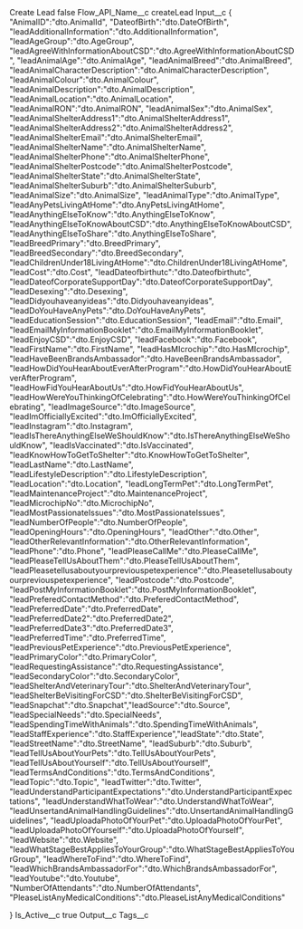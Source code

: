 <?xml version="1.0" encoding="UTF-8"?>
<CustomMetadata xmlns="http://soap.sforce.com/2006/04/metadata" xmlns:xsi="http://www.w3.org/2001/XMLSchema-instance" xmlns:xsd="http://www.w3.org/2001/XMLSchema">
    <label>Create Lead</label>
    <protected>false</protected>
    <values>
        <field>Flow_API_Name__c</field>
        <value xsi:type="xsd:string">createLead</value>
    </values>
    <values>
        <field>Input__c</field>
        <value xsi:type="xsd:string">{
&quot;AnimalID&quot;:&quot;dto.AnimalId&quot;,
&quot;DateofBirth&quot;:&quot;dto.DateOfBirth&quot;,
&quot;leadAdditionalInformation&quot;:&quot;dto.AdditionalInformation&quot;,
&quot;leadAgeGroup&quot;:&quot;dto.AgeGroup&quot;,
&quot;leadAgreeWithInformationAboutCSD&quot;:&quot;dto.AgreeWithInformationAboutCSD&quot;,
&quot;leadAnimalAge&quot;:&quot;dto.AnimalAge&quot;,
&quot;leadAnimalBreed&quot;:&quot;dto.AnimalBreed&quot;,
&quot;leadAnimalCharacterDescription&quot;:&quot;dto.AnimalCharacterDescription&quot;,
&quot;leadAnimalColour&quot;:&quot;dto.AnimalColour&quot;,
&quot;leadAnimalDescription&quot;:&quot;dto.AnimalDescription&quot;,
&quot;leadAnimalLocation&quot;:&quot;dto.AnimalLocation&quot;,
&quot;leadAnimalRON&quot;:&quot;dto.AnimalRON&quot;,
&quot;leadAnimalSex&quot;:&quot;dto.AnimalSex&quot;,
&quot;leadAnimalShelterAddress1&quot;:&quot;dto.AnimalShelterAddress1&quot;,
&quot;leadAnimalShelterAddress2&quot;:&quot;dto.AnimalShelterAddress2&quot;,
&quot;leadAnimalShelterEmail&quot;:&quot;dto.AnimalShelterEmail&quot;,
&quot;leadAnimalShelterName&quot;:&quot;dto.AnimalShelterName&quot;,
&quot;leadAnimalShelterPhone&quot;:&quot;dto.AnimalShelterPhone&quot;,
&quot;leadAnimalShelterPostcode&quot;:&quot;dto.AnimalShelterPostcode&quot;,
&quot;leadAnimalShelterState&quot;:&quot;dto.AnimalShelterState&quot;,
&quot;leadAnimalShelterSuburb&quot;:&quot;dto.AnimalShelterSuburb&quot;,
&quot;leadAnimalSize&quot;:&quot;dto.AnimalSize&quot;,
&quot;leadAnimalType&quot;:&quot;dto.AnimalType&quot;,
&quot;leadAnyPetsLivingAtHome&quot;:&quot;dto.AnyPetsLivingAtHome&quot;,
&quot;leadAnythingElseToKnow&quot;:&quot;dto.AnythingElseToKnow&quot;,
&quot;leadAnythingElseToKnowAboutCSD&quot;:&quot;dto.AnythingElseToKnowAboutCSD&quot;,
&quot;leadAnythingElseToShare&quot;:&quot;dto.AnythingElseToShare&quot;,
&quot;leadBreedPrimary&quot;:&quot;dto.BreedPrimary&quot;,
&quot;leadBreedSecondary&quot;:&quot;dto.BreedSecondary&quot;,
&quot;leadChildrenUnder18LivingAtHome&quot;:&quot;dto.ChildrenUnder18LivingAtHome&quot;,
&quot;leadCost&quot;:&quot;dto.Cost&quot;,
&quot;leadDateofbirthutc&quot;:&quot;dto.Dateofbirthutc&quot;,
&quot;leadDateofCorporateSupportDay&quot;:&quot;dto.DateofCorporateSupportDay&quot;,
&quot;leadDesexing&quot;:&quot;dto.Desexing&quot;,
&quot;leadDidyouhaveanyideas&quot;:&quot;dto.Didyouhaveanyideas&quot;,
&quot;leadDoYouHaveAnyPets&quot;:&quot;dto.DoYouHaveAnyPets&quot;,
&quot;leadEducationSession&quot;:&quot;dto.EducationSession&quot;,
&quot;leadEmail&quot;:&quot;dto.Email&quot;,
&quot;leadEmailMyInformationBooklet&quot;:&quot;dto.EmailMyInformationBooklet&quot;,
&quot;leadEnjoyCSD&quot;:&quot;dto.EnjoyCSD&quot;,
&quot;leadFacebook&quot;:&quot;dto.Facebook&quot;,
&quot;leadFirstName&quot;:&quot;dto.FirstName&quot;,
&quot;leadHasMIcrochip&quot;:&quot;dto.HasMIcrochip&quot;,
&quot;leadHaveBeenBrandsAmbassador&quot;:&quot;dto.HaveBeenBrandsAmbassador&quot;,
&quot;leadHowDidYouHearAboutEverAfterProgram&quot;:&quot;dto.HowDidYouHearAboutEverAfterProgram&quot;,
&quot;leadHowFidYouHearAboutUs&quot;:&quot;dto.HowFidYouHearAboutUs&quot;,
&quot;leadHowWereYouThinkingOfCelebrating&quot;:&quot;dto.HowWereYouThinkingOfCelebrating&quot;,
&quot;leadImageSource&quot;:&quot;dto.ImageSource&quot;,
&quot;leadImOfficiallyExcited&quot;:&quot;dto.ImOfficiallyExcited&quot;,
&quot;leadInstagram&quot;:&quot;dto.Instagram&quot;,
&quot;leadIsThereAnythingElseWeShouldKnow&quot;:&quot;dto.IsThereAnythingElseWeShouldKnow&quot;,
&quot;leadIsVaccinated&quot;:&quot;dto.IsVaccinated&quot;,
&quot;leadKnowHowToGetToShelter&quot;:&quot;dto.KnowHowToGetToShelter&quot;,
&quot;leadLastName&quot;:&quot;dto.LastName&quot;,
&quot;leadLifestyleDescription&quot;:&quot;dto.LifestyleDescription&quot;,
&quot;leadLocation&quot;:&quot;dto.Location&quot;,
&quot;leadLongTermPet&quot;:&quot;dto.LongTermPet&quot;,
&quot;leadMaintenanceProject&quot;:&quot;dto.MaintenanceProject&quot;,
&quot;leadMicrochipNo&quot;:&quot;dto.MicrochipNo&quot;,
&quot;leadMostPassionateIssues&quot;:&quot;dto.MostPassionateIssues&quot;,
&quot;leadNumberOfPeople&quot;:&quot;dto.NumberOfPeople&quot;,
&quot;leadOpeningHours&quot;:&quot;dto.OpeningHours&quot;,
&quot;leadOther&quot;:&quot;dto.Other&quot;,
&quot;leadOtherRelevantInformation&quot;:&quot;dto.OtherRelevantInformation&quot;,
&quot;leadPhone&quot;:&quot;dto.Phone&quot;,
&quot;leadPleaseCallMe&quot;:&quot;dto.PleaseCallMe&quot;,
&quot;leadPleaseTellUsAboutThem&quot;:&quot;dto.PleaseTellUsAboutThem&quot;,
&quot;leadPleasetellusaboutyourpreviouspetexperience&quot;:&quot;dto.Pleasetellusaboutyourpreviouspetexperience&quot;,
&quot;leadPostcode&quot;:&quot;dto.Postcode&quot;,
&quot;leadPostMyInformationBooklet&quot;:&quot;dto.PostMyInformationBooklet&quot;,
&quot;leadPreferedContactMethod&quot;:&quot;dto.PreferedContactMethod&quot;,
&quot;leadPreferredDate&quot;:&quot;dto.PreferredDate&quot;,
&quot;leadPreferredDate2&quot;:&quot;dto.PreferredDate2&quot;,
&quot;leadPreferredDate3&quot;:&quot;dto.PreferredDate3&quot;,
&quot;leadPreferredTime&quot;:&quot;dto.PreferredTime&quot;,
&quot;leadPreviousPetExperience&quot;:&quot;dto.PreviousPetExperience&quot;,
&quot;leadPrimaryColor&quot;:&quot;dto.PrimaryColor&quot;,
&quot;leadRequestingAssistance&quot;:&quot;dto.RequestingAssistance&quot;,
&quot;leadSecondaryColor&quot;:&quot;dto.SecondaryColor&quot;,
&quot;leadShelterAndVeterinaryTour&quot;:&quot;dto.ShelterAndVeterinaryTour&quot;,
&quot;leadShelterBeVisitingForCSD&quot;:&quot;dto.ShelterBeVisitingForCSD&quot;,
&quot;leadSnapchat&quot;:&quot;dto.Snapchat&quot;,&quot;leadSource&quot;:&quot;dto.Source&quot;,
&quot;leadSpecialNeeds&quot;:&quot;dto.SpecialNeeds&quot;,
&quot;leadSpendingTimeWithAnimals&quot;:&quot;dto.SpendingTimeWithAnimals&quot;,
&quot;leadStaffExperience&quot;:&quot;dto.StaffExperience&quot;,&quot;leadState&quot;:&quot;dto.State&quot;,
&quot;leadStreetName&quot;:&quot;dto.StreetName&quot;,
&quot;leadSuburb&quot;:&quot;dto.Suburb&quot;,
&quot;leadTellUsAboutYourPets&quot;:&quot;dto.TellUsAboutYourPets&quot;,
&quot;leadTellUsAboutYourself&quot;:&quot;dto.TellUsAboutYourself&quot;,
&quot;leadTermsAndConditions&quot;:&quot;dto.TermsAndConditions&quot;,
&quot;leadTopic&quot;:&quot;dto.Topic&quot;,
&quot;leadTwitter&quot;:&quot;dto.Twitter&quot;,
&quot;leadUnderstandParticipantExpectations&quot;:&quot;dto.UnderstandParticipantExpectations&quot;,
&quot;leadUnderstandWhatToWear&quot;:&quot;dto.UnderstandWhatToWear&quot;,
&quot;leadUnsertandAnimalHandlingGuidelines&quot;:&quot;dto.UnsertandAnimalHandlingGuidelines&quot;,
&quot;leadUploadaPhotoOfYourPet&quot;:&quot;dto.UploadaPhotoOfYourPet&quot;,
&quot;leadUploadaPhotoOfYourself&quot;:&quot;dto.UploadaPhotoOfYourself&quot;,
&quot;leadWebsite&quot;:&quot;dto.Website&quot;,
&quot;leadWhatStageBestAppliesToYourGroup&quot;:&quot;dto.WhatStageBestAppliesToYourGroup&quot;,
&quot;leadWhereToFind&quot;:&quot;dto.WhereToFind&quot;,
&quot;leadWhichBrandsAmbassadorFor&quot;:&quot;dto.WhichBrandsAmbassadorFor&quot;,
&quot;leadYoutube&quot;:&quot;dto.Youtube&quot;,
&quot;NumberOfAttendants&quot;:&quot;dto.NumberOfAttendants&quot;,
&quot;PleaseListAnyMedicalConditions&quot;:&quot;dto.PleaseListAnyMedicalConditions&quot;

}</value>
    </values>
    <values>
        <field>Is_Active__c</field>
        <value xsi:type="xsd:boolean">true</value>
    </values>
    <values>
        <field>Output__c</field>
        <value xsi:nil="true"/>
    </values>
    <values>
        <field>Tags__c</field>
        <value xsi:nil="true"/>
    </values>
</CustomMetadata>
